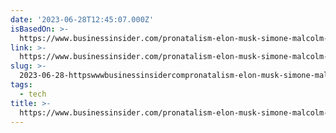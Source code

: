 ```yaml
---
date: '2023-06-28T12:45:07.000Z'
isBasedOn: >-
  https://www.businessinsider.com/pronatalism-elon-musk-simone-malcolm-collins-underpopulation-breeding-tech-2022-11
link: >-
  https://www.businessinsider.com/pronatalism-elon-musk-simone-malcolm-collins-underpopulation-breeding-tech-2022-11
slug: >-
  2023-06-28-httpswwwbusinessinsidercompronatalism-elon-musk-simone-malcolm-collins-underpopulation-breeding-tech-2022-11
tags:
  - tech
title: >-
  https://www.businessinsider.com/pronatalism-elon-musk-simone-malcolm-collins-underpopulation-breeding-tech-2022-11
---
```



